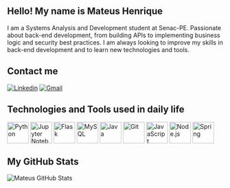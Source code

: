 ## Hello! My name is Mateus Henrique 

I am a Systems Analysis and Development student at Senac-PE. Passionate about back-end development, from building APIs to implementing business logic and security best practices. I am always looking to improve my skills in back-end development and to learn new technologies and tools.

## Contact me

[![Linkedin](https://img.shields.io/badge/LinkedIn-0077B5?style=for-the-badge&logo=linkedin&logoColor=white)](www.linkedin.com/in/mateus-henrique-assis)
[![Gmail](https://img.shields.io/badge/Gmail-D14836?style=for-the-badge&logo=gmail&logoColor=white)](mailto:mateushenriqueaabc@gmail.com.br)

## Technologies and Tools used in daily life

<div sytle= "Display : inline_block" aling= "center">

<img align="center" alt="Python" src="https://raw.githubusercontent.com/marwin1991/profile-technology-icons/refs/heads/main/icons/python.png" width="50">
<img align="center" alt="Jupyter Notebook" src="https://raw.githubusercontent.com/marwin1991/profile-technology-icons/refs/heads/main/icons/jupyter_notebook.png" width="50">
<img align="center" alt="Flask" src="https://raw.githubusercontent.com/marwin1991/profile-technology-icons/refs/heads/main/icons/flask.png" width="50">
<img align="center" alt="MySQL" src="https://raw.githubusercontent.com/marwin1991/profile-technology-icons/refs/heads/main/icons/mysql.png" width="50">
<img align="center" alt="Java" src="https://raw.githubusercontent.com/marwin1991/profile-technology-icons/refs/heads/main/icons/java.png" width="50">
<img align="center" alt="Git" src="https://raw.githubusercontent.com/marwin1991/profile-technology-icons/refs/heads/main/icons/git.png" width="50">
<img align="center" alt="JavaScript" src="https://raw.githubusercontent.com/marwin1991/profile-technology-icons/refs/heads/main/icons/javascript.png" width="50">
<img align="center" alt="Node.js" src="https://raw.githubusercontent.com/marwin1991/profile-technology-icons/refs/heads/main/icons/nodejs.png" width="50">
<img align="center" alt="Spring" src="https://raw.githubusercontent.com/marwin1991/profile-technology-icons/refs/heads/main/icons/spring.png" width="50">

</div>


## My GitHub Stats

![Mateus GitHub Stats](https://github-readme-stats.vercel.app/api?username=MatHenriqueAssis&show_icons=true&theme=highcontrast)


